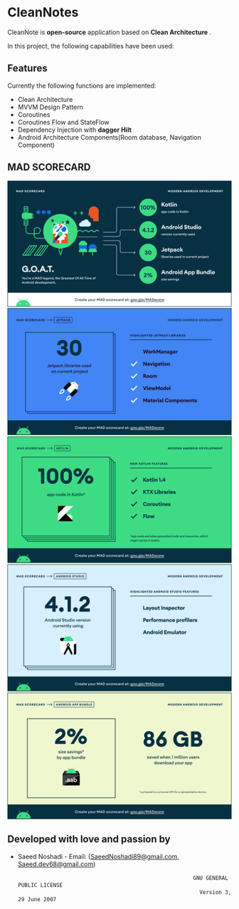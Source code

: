 # CleanNotes

CleanNote is <b>open-source</b> application based on <b>Clean Architecture</b> .

In this project, the following capabilities have been used:

## Features

Currently the following functions are implemented:

* Clean Architecture
* MVVM Design Pattern
* Coroutines
* Coroutines Flow and StateFlow
* Dependency Injection with <b>dagger Hilt</b>
* Android Architecture Components(Room database, Navigation Component)

## MAD SCORECARD

![](https://github.com/SaeedNoshadi89/CleanNotes/blob/master/MadShots/summary.png)
![](https://github.com/SaeedNoshadi89/CleanNotes/blob/master/MadShots/jetpack.png)
![](https://github.com/SaeedNoshadi89/CleanNotes/blob/master/MadShots/kotlin.png)
![](https://github.com/SaeedNoshadi89/CleanNotes/blob/master/MadShots/studio.png)
![](https://github.com/SaeedNoshadi89/CleanNotes/blob/master/MadShots/app_bundle.png)


## Developed with love and passion by


* Saeed Noshadi - Email: (SaeedNoshadi89@gmail.com, Saeed.dev68@gmail.com)


                                                             GNU GENERAL PUBLIC LICENSE
                                                               Version 3, 29 June 2007
                   
